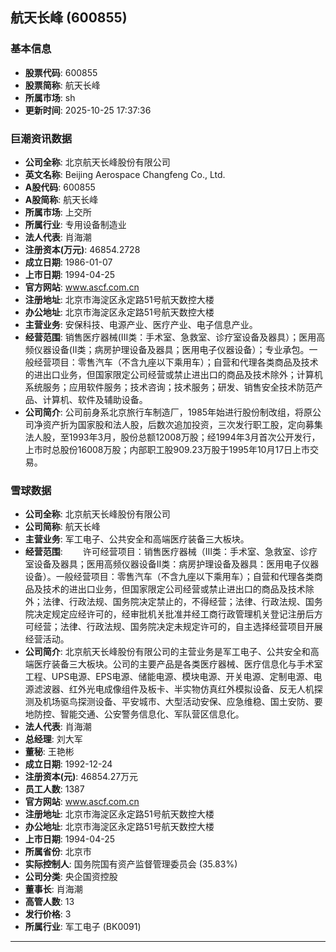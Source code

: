 ## 航天长峰 (600855)

### 基本信息

- **股票代码**: 600855
- **股票简称**: 航天长峰
- **所属市场**: sh
- **更新时间**: 2025-10-25 17:37:36

### 巨潮资讯数据

- **公司全称**: 北京航天长峰股份有限公司
- **英文名称**: Beijing Aerospace Changfeng Co., Ltd.
- **A股代码**: 600855
- **A股简称**: 航天长峰
- **所属市场**: 上交所
- **所属行业**: 专用设备制造业
- **法人代表**: 肖海潮
- **注册资本(万元)**: 46854.2728
- **成立日期**: 1986-01-07
- **上市日期**: 1994-04-25
- **官方网站**: www.ascf.com.cn
- **注册地址**: 北京市海淀区永定路51号航天数控大楼
- **办公地址**: 北京市海淀区永定路51号航天数控大楼
- **主营业务**: 安保科技、电源产业、医疗产业、电子信息产业。
- **经营范围**: 销售医疗器械(III类：手术室、急救室、诊疗室设备及器具）；医用高频仪器设备(II类；病房护理设备及器具；医用电子仪器设备）；专业承包。一般经营项目：零售汽车（不含九座以下乘用车）；自营和代理各类商品及技术的进出口业务，但国家限定公司经营或禁止进出口的商品及技术除外；计算机系统服务；应用软件服务；技术咨询；技术服务；研发、销售安全技术防范产品、计算机、软件及辅助设备。
- **公司简介**: 公司前身系北京旅行车制造厂，1985年始进行股份制改组，将原公司净资产折为国家股和法人股，后数次追加投资，三次发行职工股，定向募集法人股，至1993年3月，股份总额12008万股；经1994年3月首次公开发行，上市时总股份16008万股；内部职工股909.23万股于1995年10月17日上市交易。

### 雪球数据

- **公司全称**: 北京航天长峰股份有限公司
- **公司简称**: 航天长峰
- **主营业务**: 军工电子、公共安全和高端医疗装备三大板块。
- **经营范围**: 　　许可经营项目：销售医疗器械（Ⅲ类：手术室、急救室、诊疗室设备及器具；医用高频仪器设备Ⅱ类：病房护理设备及器具：医用电子仪器设备）。一般经营项目：零售汽车（不含九座以下乘用车）；自营和代理各类商品及技术的进出口业务，但国家限定公司经营或禁止进出口的商品及技术除外；法律、行政法规、国务院决定禁止的，不得经营；法律、行政法规、国务院决定规定应经许可的，经审批机关批准并经工商行政管理机关登记注册后方可经营；法律、行政法规、国务院决定未规定许可的，自主选择经营项目开展经营活动。
- **公司简介**: 北京航天长峰股份有限公司的主营业务是军工电子、公共安全和高端医疗装备三大板块。公司的主要产品是各类医疗器械、医疗信息化与手术室工程、UPS电源、EPS电源、储能电源、模块电源、开关电源、定制电源、电源滤波器、红外光电成像组件及板卡、半实物仿真红外模拟设备、反无人机探测及机场驱鸟探测设备、平安城市、大型活动安保、应急维稳、国土安防、要地防控、智能交通、公安警务信息化、军队营区信息化。
- **法人代表**: 肖海潮
- **总经理**: 刘大军
- **董秘**: 王艳彬
- **成立日期**: 1992-12-24
- **注册资本(元)**: 46854.27万元
- **员工人数**: 1387
- **官方网站**: www.ascf.com.cn
- **注册地址**: 北京市海淀区永定路51号航天数控大楼
- **办公地址**: 北京市海淀区永定路51号航天数控大楼
- **上市日期**: 1994-04-25
- **所属省份**: 北京市
- **实际控制人**: 国务院国有资产监督管理委员会 (35.83%)
- **公司分类**: 央企国资控股
- **董事长**: 肖海潮
- **高管人数**: 13
- **发行价格**: 3
- **所属行业**: 军工电子 (BK0091)

---